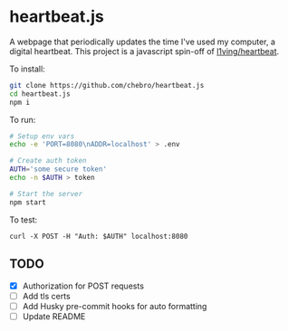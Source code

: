 # heartbeat.js

A webpage that periodically updates the time I've used my computer, a digital heartbeat. This project is a javascript spin-off of [l1ving/heartbeat](https://github.com/l1ving/heartbeat).

To install:

```bash
git clone https://github.com/chebro/heartbeat.js
cd heartbeat.js
npm i
```

To run:

```bash
# Setup env vars
echo -e 'PORT=8080\nADDR=localhost' > .env

# Create auth token
AUTH='some secure token'
echo -n $AUTH > token

# Start the server
npm start
```

To test:

```
curl -X POST -H "Auth: $AUTH" localhost:8080
```

## TODO

- [x] Authorization for POST requests
- [ ] Add tls certs
- [ ] Add Husky pre-commit hooks for auto formatting
- [ ] Update README
